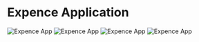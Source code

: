 # Expence Application


![Expence App](images.png)
![Expence App](images.png)
![Expence App](images.png)
![Expence App](images.png)
